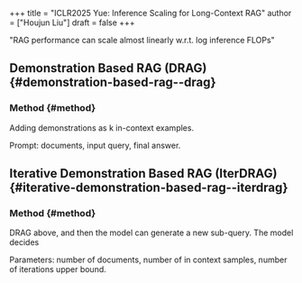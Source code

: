+++
title = "ICLR2025 Yue: Inference Scaling for Long-Context RAG"
author = ["Houjun Liu"]
draft = false
+++

"RAG performance can scale almost linearly w.r.t. log inference FLOPs"


## Demonstration Based RAG (DRAG) {#demonstration-based-rag--drag}


### Method {#method}

Adding demonstrations as k in-context examples.

Prompt: documents, input query, final answer.


## Iterative Demonstration Based RAG (IterDRAG) {#iterative-demonstration-based-rag--iterdrag}


### Method {#method}

DRAG above, and then the model can generate a new sub-query. The model decides

Parameters: number of documents, number of in context samples, number of iterations upper bound.

